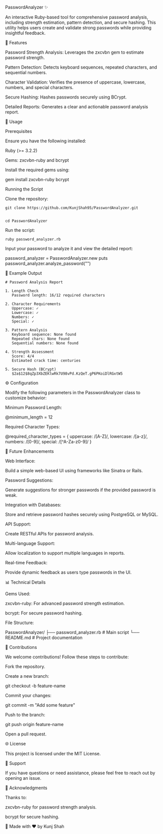 PasswordAnalyzer ✨

An interactive Ruby-based tool for comprehensive password analysis, including strength estimation, pattern detection, and secure hashing. This utility helps users create and validate strong passwords while providing insightful feedback.

🔧 Features

Password Strength Analysis: Leverages the zxcvbn gem to estimate password strength.

Pattern Detection: Detects keyboard sequences, repeated characters, and sequential numbers.

Character Validation: Verifies the presence of uppercase, lowercase, numbers, and special characters.

Secure Hashing: Hashes passwords securely using BCrypt.

Detailed Reports: Generates a clear and actionable password analysis report.

🔑 Usage

Prerequisites

Ensure you have the following installed:

Ruby (>= 3.2.2)

Gems: zxcvbn-ruby and bcrypt

Install the required gems using:

gem install zxcvbn-ruby bcrypt

Running the Script

Clone the repository:
```
git clone https://github.com/KunjShah95/PasswordAnalyzer.git


cd PasswordAnalyzer
```
Run the script:
```
ruby password_analyzer.rb
```

Input your password to analyze it and view the detailed report:

password_analyzer = PasswordAnalyzer.new
puts password_analyzer.analyze_password("")

🎯 Example Output
```
# Password Analysis Report

1. Length Check
   Password length: 16/12 required characters

2. Character Requirements
   Uppercase: ✓
   Lowercase: ✓
   Numbers: ✓
   Special: ✓

3. Pattern Analysis
   Keyboard sequence: None found
   Repeated chars: None found
   Sequential numbers: None found

4. Strength Assessment
   Score: 4/4
   Estimated crack time: centuries

5. Secure Hash (BCrypt)
   $2a$12$8qZp3XbZEKlwRk7U98vPd.KzQeT.gP6PKoiDlRGxtW5
```
⚙️ Configuration

Modify the following parameters in the PasswordAnalyzer class to customize behavior:

Minimum Password Length:

@minimum_length = 12

Required Character Types:

@required_character_types = {
uppercase: /[A-Z]/,
lowercase: /[a-z]/,
numbers: /[0-9]/,
special: /[^A-Za-z0-9]/
}

🚀 Future Enhancements

Web Interface:

Build a simple web-based UI using frameworks like Sinatra or Rails.

Password Suggestions:

Generate suggestions for stronger passwords if the provided password is weak.

Integration with Databases:

Store and retrieve password hashes securely using PostgreSQL or MySQL.

API Support:

Create RESTful APIs for password analysis.

Multi-language Support:

Allow localization to support multiple languages in reports.

Real-time Feedback:

Provide dynamic feedback as users type passwords in the UI.

📊 Technical Details

Gems Used:

zxcvbn-ruby: For advanced password strength estimation.

bcrypt: For secure password hashing.

File Structure:

PasswordAnalyzer/
├── password_analyzer.rb # Main script
└── README.md # Project documentation

📢 Contributions

We welcome contributions! Follow these steps to contribute:

Fork the repository.

Create a new branch:

git checkout -b feature-name

Commit your changes:

git commit -m "Add some feature"

Push to the branch:

git push origin feature-name

Open a pull request.

🌐 License

This project is licensed under the MIT License.

🔧 Support

If you have questions or need assistance, please feel free to reach out by opening an issue.

🎉 Acknowledgments

Thanks to:

zxcvbn-ruby for password strength analysis.

bcrypt for secure hashing.

🎨 Made with ❤️ by Kunj Shah
